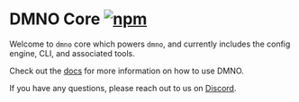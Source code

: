 # DMNO Core [![npm](https://img.shields.io/npm/v/dmno?label=dmno)](https://www.npmjs.com/package/dmno)

Welcome to `dmno` core which powers `dmno`, and currently includes the config engine, CLI, and associated tools. 

Check out the [docs](https://dmno.dev/docs) for more information on how to use DMNO.

If you have any questions, please reach out to us on [Discord](https://chat.dmno.dev).
